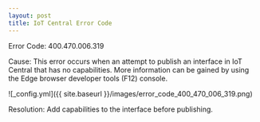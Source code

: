 ```yaml
---
layout: post
title: IoT Central Error Code
---
```


Error Code: 400.470.006.319

Cause: This error occurs when an attempt to publish an interface in IoT Central that has no capabilities. More information can be gained by using the Edge browser developer tools (F12) console.

![_config.yml]({{ site.baseurl }}/images/error_code_400_470_006_319.png)

Resolution: Add capabilities to the interface before publishing.
